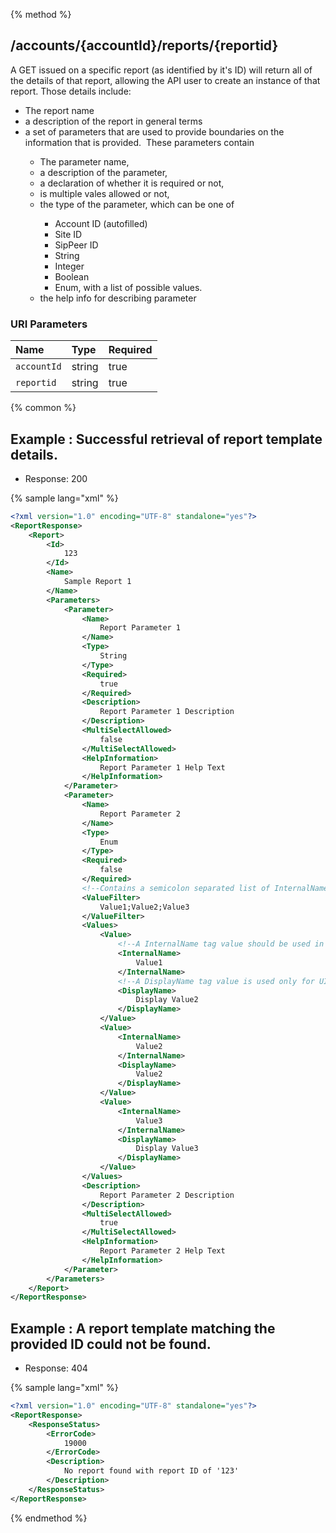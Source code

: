 {% method %}
## /accounts/{accountId}/reports/{reportid}

A GET issued on a specific report (as identified by it's ID) will return all of the details of that report, allowing the API user to create an instance of that report.  Those details include:
    <ul>
        <li>The report name</li>
        <li>a description of the report in general terms</li>
        <li>a set of parameters that are used to provide boundaries on the information that is provided. &nbsp;These parameters contain</li>
        <ul>
            <li>The parameter name,</li>
            <li>a&nbsp;description of the parameter,</li>
            <li>a declaration of whether it is required or not, </li>
            <li>is multiple vales allowed or not, </li>
            <li>the type of the parameter, which can be one of</li>
                <ul>
                    <li>Account ID (autofilled)</li>
                    <li>Site ID</li>
                    <li>SipPeer ID</li>
                    <li>String</li>
                    <li>Integer</li>
                    <li>Boolean</li>
                    <li>Enum, with a list of possible values.</li>
                </ul>
            <li>the help info for describing parameter</li>
            </ul>
        </ul>
    </ul>



### URI Parameters
| Name | Type | Required |
|:-----|:-----|:---------|
| `accountId` | string | true |
| `reportid` | string | true |






{% common %}


## Example : Successful retrieval of report template details.

* Response: 200

{% sample lang="xml" %}

```xml
<?xml version="1.0" encoding="UTF-8" standalone="yes"?>
<ReportResponse>
    <Report>
        <Id>
            123
        </Id>
        <Name>
            Sample Report 1
        </Name>
        <Parameters>
            <Parameter>
                <Name>
                    Report Parameter 1
                </Name>
                <Type>
                    String
                </Type>
                <Required>
                    true
                </Required>
                <Description>
                    Report Parameter 1 Description
                </Description>
                <MultiSelectAllowed>
                    false
                </MultiSelectAllowed>
                <HelpInformation>
                    Report Parameter 1 Help Text
                </HelpInformation>
            </Parameter>
            <Parameter>
                <Name>
                    Report Parameter 2
                </Name>
                <Type>
                    Enum
                </Type>
                <Required>
                    false
                </Required>
                <!--Contains a semicolon separated list of InternalNames-->
                <ValueFilter>
                    Value1;Value2;Value3
                </ValueFilter>
                <Values>
                    <Value>
                        <!--A InternalName tag value should be used in report instance creation-->
                        <InternalName>
                            Value1
                        </InternalName>
                        <!--A DisplayName tag value is used only for UI purposes-->
                        <DisplayName>
                            Display Value2
                        </DisplayName>
                    </Value>
                    <Value>
                        <InternalName>
                            Value2
                        </InternalName>
                        <DisplayName>
                            Value2
                        </DisplayName>
                    </Value>
                    <Value>
                        <InternalName>
                            Value3
                        </InternalName>
                        <DisplayName>
                            Display Value3
                        </DisplayName>
                    </Value>
                </Values>
                <Description>
                    Report Parameter 2 Description
                </Description>
                <MultiSelectAllowed>
                    true
                </MultiSelectAllowed>
                <HelpInformation>
                    Report Parameter 2 Help Text
                </HelpInformation>
            </Parameter>
        </Parameters>
    </Report>
</ReportResponse>
```

## Example : A report template matching the provided ID could not be found.

* Response: 404

{% sample lang="xml" %}

```xml
<?xml version="1.0" encoding="UTF-8" standalone="yes"?>
<ReportResponse>
    <ResponseStatus>
        <ErrorCode>
            19000
        </ErrorCode>
        <Description>
            No report found with report ID of '123'
        </Description>
    </ResponseStatus>
</ReportResponse>
```


{% endmethod %}